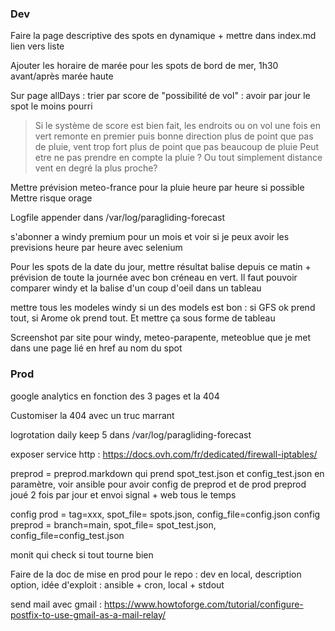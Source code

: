 ### Dev


Faire la page descriptive des spots en dynamique + mettre dans index.md lien vers liste

Ajouter les horaire de marée pour les spots de bord de mer, 1h30 avant/après marée haute

Sur page allDays : trier par score de "possibilité de vol" : avoir par jour le spot le moins pourri
> Si le système de score est bien fait, les endroits ou on vol une fois en vert remonte en premier
puis bonne direction plus de point que pas de pluie, vent trop fort plus de point que pas beaucoup de pluie
Peut etre ne pas prendre en compte la pluie ?
Ou tout simplement distance vent en degré la plus proche?

Mettre prévision meteo-france pour la pluie heure par heure si possible
Mettre risque orage 

Logfile appender dans /var/log/paragliding-forecast

s'abonner a windy premium pour un mois et voir si je peux avoir les previsions heure par heure avec selenium

Pour les spots de la date du jour, mettre résultat balise depuis ce matin + prévision de toute la journée avec bon créneau en vert. Il faut pouvoir comparer windy et la balise d'un coup d'oeil dans un tableau

mettre tous les modeles windy si un des models est bon : si GFS ok prend tout, si Arome ok prend tout. Et mettre ça sous forme de tableau

Screenshot par site pour windy, meteo-parapente, meteoblue que je met dans une page lié en href au nom du spot

### Prod

google analytics en fonction des 3 pages et la 404

Customiser la 404 avec un truc marrant

logrotation daily keep 5 dans /var/log/paragliding-forecast

exposer service http : https://docs.ovh.com/fr/dedicated/firewall-iptables/

preprod = preprod.markdown qui prend spot_test.json et config_test.json en paramètre, voir ansible pour avoir config de preprod et de prod
preprod joué 2 fois par jour et envoi signal + web tous le temps

config prod = tag=xxx, spot_file= spots.json, config_file=config.json
config preprod = branch=main, spot_file= spot_test.json, config_file=config_test.json

monit qui check si tout tourne bien

Faire de la doc de mise en prod pour le repo : dev en local, description option, idée d'exploit : ansible + cron, local + stdout

send mail avec gmail : https://www.howtoforge.com/tutorial/configure-postfix-to-use-gmail-as-a-mail-relay/